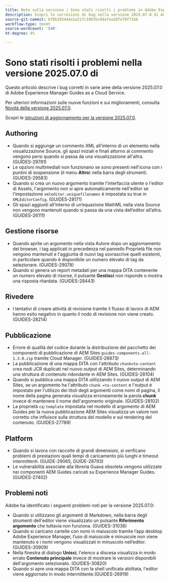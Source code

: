 ```yaml
---
title: Note sulla versione | Sono stati risolti i problemi in Adobe Experience Manager Guides, versione 2025.07.0
description: Scopri le correzioni di bug nella versione 2025.07.0 di Adobe Experience Manager Guides as a Cloud Service.
source-git-commit: bf8b295444a1e21fc19bfbc04efaa20fe78f71bb
workflow-type: tm+mt
source-wordcount: '540'
ht-degree: 4%

---
```


# Sono stati risolti i problemi nella versione 2025.07.0 di

Questo articolo descrive i bug corretti in varie aree della versione 2025.07.0 di Adobe Experience Manager Guides as a Cloud Service.

Per ulteriori informazioni sulle nuove funzioni e sui miglioramenti, consulta [Novità della versione 2025.07.0](whats-new-2025-07-0.md).

Scopri le [istruzioni di aggiornamento per la versione 2025.07.0](upgrade-instructions-2025-07-0.md).

## Authoring

- Quando si aggiunge un commento XML all&#39;interno di un elemento nella visualizzazione Source, gli spazi iniziali e finali attorno al commento vengono persi quando si passa da una visualizzazione all&#39;altra. (GUIDES-29781)
- Le opzioni multimediali non funzionano se sono presenti nell&#39;icona con i puntini di sospensione (il menu **Altro**) nella barra degli strumenti. (GUIDES-29583)
- Quando si crea un nuovo argomento tramite l&#39;interfaccia utente o l&#39;editor di Assets, l&#39;argomento non si apre automaticamente nell&#39;editor se l&#39;impostazione `xmleditor.uniquefilenames` è impostata su true in `XMLEditorConfig`. (GUIDES-28171)
- Gli spazi aggiunti all’interno di un’equazione MathML nella vista Source non vengono mantenuti quando si passa da una vista dell’editor all’altra. (GUIDES-26111)

## Gestione risorse

- Quando aprite un argomento nella vista Autore dopo un aggiornamento del browser, i tag applicati in precedenza nel pannello Proprietà file non vengono mantenuti e l&#39;aggiunta di nuovi tag sovrascrive quelli esistenti, in particolare quando è disponibile un numero elevato di tag da selezionare. (GUIDES-29078)
- Quando si genera un report metadati per una mappa DITA contenente un numero elevato di risorse, il pulsante **Gestisci** non risponde o mostra una risposta ritardata. (GUIDES-28443)

## Rivedere

- I tentativi di creare attività di revisione tramite il flusso di lavoro di AEM hanno esito negativo in quanto il nodo di revisione non viene creato. (GUIDES-28214)

## Pubblicazione

- Errore di qualità del codice durante la distribuzione del pacchetto dei componenti di pubblicazione di AEM Sites `guides-components.all-1.3.0.zip` tramite Cloud Manager. (GUIDES-28873)
- La pubblicazione di una mappa DITA con l&#39;attributo `chunk=to-content` crea nodi JCR duplicati nel nuovo output di AEM Sites, determinando una struttura di contenuto ridondante in AEM Sites. (GUIDES-28104)
- Quando si pubblica una mappa DITA utilizzando il nuovo output di AEM Sites, se un argomento ha l&#39;attributo `chunk =to-content` e l&#39;output è impostato per l&#39;utilizzo dei titoli degli argomenti come nomi di pagina, il nome della pagina generata visualizza erroneamente la parola **chunk** invece di mantenere il nome dell&#39;argomento originale. (GUIDES-28102)
- La proprietà `cq:template` impostata nel modello di argomento di AEM Guides per la nuova pubblicazione AEM Sites visualizza un valore non corretto che influisce sulla struttura del modello e sul rendering del contenuto. (GUIDES-27789)


## Platform

- Quando si lavora con raccolte di grandi dimensioni, si verificano problemi di prestazioni quali tempi di caricamento più lunghi e timeout intermittenti. (GUIDE-29065, GUIDE-28793)
- Le vulnerabilità associate alla libreria Guava obsoleta vengono utilizzate nei componenti AEM Guides caricati su Experience Manager Guides.(GUIDES-27402)

## Problemi noti

Adobe ha identificato i seguenti problemi noti per la versione 2025.07.0:

- Quando si utilizzano gli argomenti di Markdown, nella barra degli strumenti dell&#39;editor viene visualizzato un pulsante **Riferimento argomento** che tuttavia non funziona. (GUIDES-31038)
- Quando si caricano cartelle con nomi in maiuscolo tramite l’app desktop Adobe Experience Manager, l’uso di maiuscole e minuscole non viene mantenuto e i nomi vengono visualizzati in minuscolo nell’editor. (GUIDES-30909)
- Nella finestra di dialogo **Unisci**, l&#39;elenco a discesa visualizza in modo errato **Contenuto principale** invece di mostrare le versioni disponibili dell&#39;argomento selezionato. (GUIDES-30820)
- Quando si apre una mappa DITA con la shell unificata abilitata, l&#39;editor viene aggiornato in modo intermittente.(GUIDES-26919)